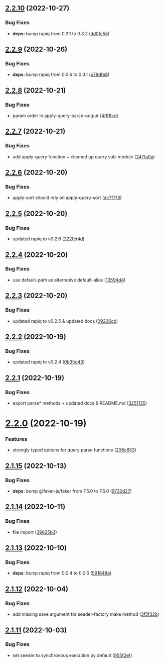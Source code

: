 ## [2.2.10](https://github.com/tada5hi/typeorm-extension/compare/v2.2.9...v2.2.10) (2022-10-27)


### Bug Fixes

* **deps:** bump rapiq from 0.3.1 to 0.3.2 ([dd0fc55](https://github.com/tada5hi/typeorm-extension/commit/dd0fc554f47c815f47fd00ae6d3c64550b26d502))

## [2.2.9](https://github.com/tada5hi/typeorm-extension/compare/v2.2.8...v2.2.9) (2022-10-26)


### Bug Fixes

* **deps:** bump rapiq from 0.0.6 to 0.3.1 ([b78dfe8](https://github.com/tada5hi/typeorm-extension/commit/b78dfe8941cc3e33399ef04a7ce6d76d7b94a96a))

## [2.2.8](https://github.com/tada5hi/typeorm-extension/compare/v2.2.7...v2.2.8) (2022-10-21)


### Bug Fixes

* param order in apply-query-parse-output ([4fff8cd](https://github.com/tada5hi/typeorm-extension/commit/4fff8cdb756272aa3bf2765499595d213ec7f71c))

## [2.2.7](https://github.com/tada5hi/typeorm-extension/compare/v2.2.6...v2.2.7) (2022-10-21)


### Bug Fixes

* add apply-query function + cleaned up query sub-module ([247fa0a](https://github.com/tada5hi/typeorm-extension/commit/247fa0ae5a4a075818239501e4d96f4bcf9eb401))

## [2.2.6](https://github.com/tada5hi/typeorm-extension/compare/v2.2.5...v2.2.6) (2022-10-20)


### Bug Fixes

* apply-sort should rely on apply-query-sort ([dc7f713](https://github.com/tada5hi/typeorm-extension/commit/dc7f713899032eafbda19de9dfeba936c020a1d3))

## [2.2.5](https://github.com/tada5hi/typeorm-extension/compare/v2.2.4...v2.2.5) (2022-10-20)


### Bug Fixes

* updated rapiq to v0.2.6 ([2220d4d](https://github.com/tada5hi/typeorm-extension/commit/2220d4d6c95fe0eefcba3bcec71314889f36f28c))

## [2.2.4](https://github.com/tada5hi/typeorm-extension/compare/v2.2.3...v2.2.4) (2022-10-20)


### Bug Fixes

* use default-path as alternative default-alias ([13594d4](https://github.com/tada5hi/typeorm-extension/commit/13594d4279fa84462607fe8badfaf6c4564100ae))

## [2.2.3](https://github.com/tada5hi/typeorm-extension/compare/v2.2.2...v2.2.3) (2022-10-20)


### Bug Fixes

* updated rapiq to v0.2.5 & updated docs ([09226cb](https://github.com/tada5hi/typeorm-extension/commit/09226cb74001b4e4b5c92b44541d932780f82a5d))

## [2.2.2](https://github.com/tada5hi/typeorm-extension/compare/v2.2.1...v2.2.2) (2022-10-19)


### Bug Fixes

* updated rapiq to v0.2.4 ([0b35d43](https://github.com/tada5hi/typeorm-extension/commit/0b35d43354f72bc7bb818836c74024aae9c89172))

## [2.2.1](https://github.com/tada5hi/typeorm-extension/compare/v2.2.0...v2.2.1) (2022-10-19)


### Bug Fixes

* export parse* methods + updated docs & README.md ([3251135](https://github.com/tada5hi/typeorm-extension/commit/32511352eb62427bc7553424d0467ada29dcbdc4))

# [2.2.0](https://github.com/tada5hi/typeorm-extension/compare/v2.1.15...v2.2.0) (2022-10-19)


### Features

* strongly typed options for query parse functions ([206c653](https://github.com/tada5hi/typeorm-extension/commit/206c6535a69ca50a5c8c4bdb0849b30e7d151eb9))

## [2.1.15](https://github.com/tada5hi/typeorm-extension/compare/v2.1.14...v2.1.15) (2022-10-13)


### Bug Fixes

* **deps:** bump @faker-js/faker from 7.5.0 to 7.6.0 ([9730d27](https://github.com/tada5hi/typeorm-extension/commit/9730d27aca3b4a2ffcf11cff6296ca0549999b72))

## [2.1.14](https://github.com/tada5hi/typeorm-extension/compare/v2.1.13...v2.1.14) (2022-10-11)


### Bug Fixes

* file import ([39825b3](https://github.com/tada5hi/typeorm-extension/commit/39825b3a07ab5dc6845e97cb6e27622d154dfad0))

## [2.1.13](https://github.com/tada5hi/typeorm-extension/compare/v2.1.12...v2.1.13) (2022-10-10)


### Bug Fixes

* **deps:** bump rapiq from 0.0.4 to 0.0.6 ([591848e](https://github.com/tada5hi/typeorm-extension/commit/591848e33d3ec7195cae7a719bf7ef47199f80fe))

## [2.1.12](https://github.com/tada5hi/typeorm-extension/compare/v2.1.11...v2.1.12) (2022-10-04)


### Bug Fixes

* add missing save argument for seeder-factory make method ([3f5f32b](https://github.com/tada5hi/typeorm-extension/commit/3f5f32b1e52dfdcf238800c2d9afb9b63a7d00e9))

## [2.1.11](https://github.com/tada5hi/typeorm-extension/compare/v2.1.10...v2.1.11) (2022-10-03)


### Bug Fixes

* set seeder to synchronous execution by default ([955f2ef](https://github.com/tada5hi/typeorm-extension/commit/955f2ef5dca19b806360315357ea4e043aa634a7))
